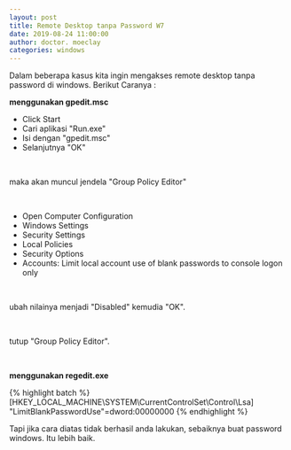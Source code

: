 ```yaml
---
layout: post
title: Remote Desktop tanpa Password W7
date: 2019-08-24 11:00:00
author: doctor. moeclay
categories: windows
---
```


<div>
<p>Dalam beberapa kasus kita ingin mengakses remote desktop tanpa password di windows.
Berikut Caranya :</p>
<p><b>menggunakan gpedit.msc</b></p>
<ul>
<li>Click Start</li>
<li>Cari aplikasi "Run.exe"</li>
<li>Isi dengan "gpedit.msc"</li>
<li>Selanjutnya "OK" </li>
</ul>
<br>
<p>maka akan muncul jendela "Group Policy Editor"</p>
<br>
<ul>
<li>Open Computer Configuration</li>
<li>Windows Settings</li>
<li>Security Settings</li>
<li>Local Policies</li>
<li>Security Options</li>
<li>Accounts: Limit local account use of blank passwords to console logon only</li>
</ul>
<br>
<p>ubah nilainya menjadi "Disabled" kemudia "OK".</p>
<br>
<p>tutup "Group Policy Editor".</p>


<br>
<p><b>menggunakan regedit.exe</b></p>
{% highlight batch %}
[HKEY_LOCAL_MACHINE\SYSTEM\CurrentControlSet\Control\Lsa]
"LimitBlankPasswordUse"=dword:00000000
{% endhighlight %}
<br>
<p>Tapi jika cara diatas tidak berhasil anda lakukan, sebaiknya buat password windows.
Itu lebih baik.</p>
</div>



